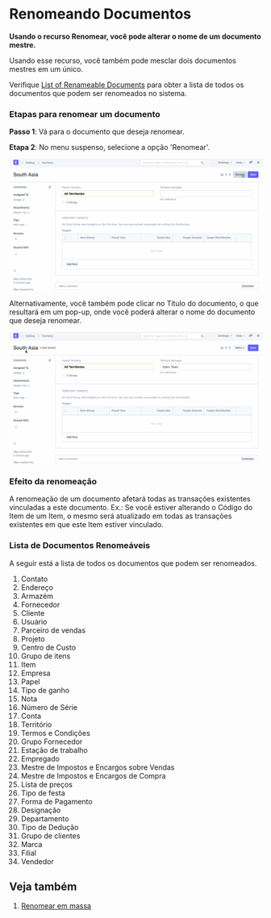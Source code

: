 # Renomeando Documentos


**Usando o recurso Renomear, você pode alterar o nome de um documento mestre.**


Usando esse recurso, você também pode mesclar dois documentos mestres em um único.


Verifique [List of Renameable Documents](/docs/v13/user/manual/en/using-erpnext/articles/renaming-documents#list-of-renamable-documents) para obter a lista de todos os documentos que podem ser renomeados no sistema.


### Etapas para renomear um documento


**Passo 1**: Vá para o documento que deseja renomear.


**Etapa 2**: No menu suspenso, selecione a opção 'Renomear'.


![Renomeação de documento](/files/using-rename-documents-1.gif)


Alternativamente, você também pode clicar no Título do documento, o que resultará em um pop-up, onde você poderá alterar o nome do documento que deseja renomear.


![Renomeação de documento](/files/using-rename-documents-2.gif)


### Efeito da renomeação


A renomeação de um documento afetará todas as transações existentes vinculadas a este documento. Ex.: Se você estiver alterando o Código do Item de um Item, o mesmo será atualizado em todas as transações existentes em que este Item estiver vinculado.


### Lista de Documentos Renomeáveis


A seguir está a lista de todos os documentos que podem ser renomeados.


1. Contato
2. Endereço
3. Armazém
4. Fornecedor
5. Cliente
6. Usuário
7. Parceiro de vendas
8. Projeto
9. Centro de Custo
10. Grupo de itens
11. Item
12. Empresa
13. Papel
14. Tipo de ganho
15. Nota
16. Número de Série
17. Conta
18. Território
19. Termos e Condições
20. Grupo Fornecedor
21. Estação de trabalho
22. Empregado
23. Mestre de Impostos e Encargos sobre Vendas
24. Mestre de Impostos e Encargos de Compra
25. Lista de preços
26. Tipo de festa
27. Forma de Pagamento
28. Designação
29. Departamento
30. Tipo de Dedução
31. Grupo de clientes
32. Marca
33. Filial
34. Vendedor


## Veja também


1. [Renomear em massa](/docs/v13/user/manual/en/using-erpnext/articles/bulk-rename)